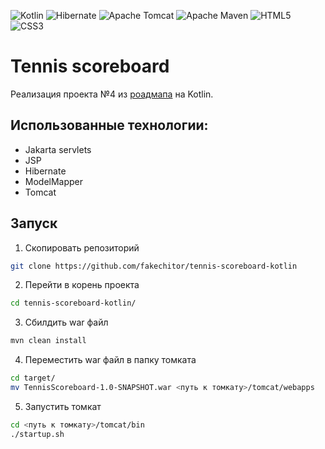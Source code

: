 ![Kotlin](https://img.shields.io/badge/kotlin-%237F52FF.svg?style=for-the-badge&logo=kotlin&logoColor=white)
![Hibernate](https://img.shields.io/badge/Hibernate-59666C?style=for-the-badge&logo=Hibernate&logoColor=white)
![Apache Tomcat](https://img.shields.io/badge/apache%20tomcat-%23F8DC75.svg?style=for-the-badge&logo=apache-tomcat&logoColor=black)
![Apache Maven](https://img.shields.io/badge/Apache%20Maven-C71A36?style=for-the-badge&logo=Apache%20Maven&logoColor=white)
![HTML5](https://img.shields.io/badge/html5-%23E34F26.svg?style=for-the-badge&logo=html5&logoColor=white)
![CSS3](https://img.shields.io/badge/css3-%231572B6.svg?style=for-the-badge&logo=css3&logoColor=white)

# Tennis scoreboard
Реализация проекта №4 из [роадмапа](https://zhukovsd.github.io/java-backend-learning-course/projects/tennis-scoreboard/) на Kotlin.

## Использованные технологии:
- Jakarta servlets
- JSP
- Hibernate
- ModelMapper
- Tomcat

## Запуск
1) Скопировать репозиторий
```bash
git clone https://github.com/fakechitor/tennis-scoreboard-kotlin
```
2) Перейти в корень проекта
```bash
cd tennis-scoreboard-kotlin/
```
3) Сбилдить war файл
```bash
mvn clean install
```
4) Переместить war файл в папку томката
```bash
cd target/
mv TennisScoreboard-1.0-SNAPSHOT.war <путь к томкату>/tomcat/webapps
```
5) Запустить томкат
```bash
cd <путь к томкату>/tomcat/bin
./startup.sh
```
